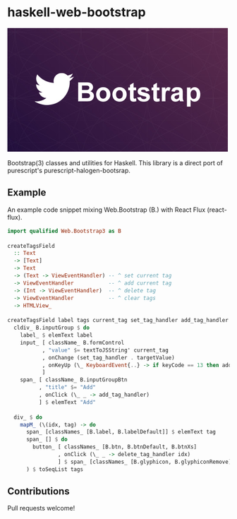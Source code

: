 # haskell-web-bootstrap

![Bootstrap logo](/assets/logo.jpg?raw=true "Bootstrap logo")

Bootstrap(3) classes and utilities for Haskell. This library is a direct port of purescript's purescript-halogen-bootsrap.

## Example

An example code snippet mixing Web.Bootstrap (B.) with React Flux (react-flux).

```haskell
import qualified Web.Bootstrap3 as B

createTagsField
  :: Text
  -> [Text]
  -> Text
  -> (Text -> ViewEventHandler) -- ^ set current tag
  -> ViewEventHandler           -- ^ add current tag
  -> (Int -> ViewEventHandler)  -- ^ delete tag
  -> ViewEventHandler           -- ^ clear tags
  -> HTMLView_

createTagsField label tags current_tag set_tag_handler add_tag_handler delete_tag_handler clear_tags_handler = do
  cldiv_ B.inputGroup $ do
    label_ $ elemText label
    input_ [ className_ B.formControl
           , "value" $= textToJSString' current_tag
           , onChange (set_tag_handler . targetValue)
           , onKeyUp (\_ KeyboardEvent{..} -> if keyCode == 13 then add_tag_handler else mempty)
           ]
    span_ [ className_ B.inputGroupBtn
          , "title" $= "Add"
          , onClick (\_ _ -> add_tag_handler)
          ] $ elemText "Add"

  div_ $ do
    mapM_ (\(idx, tag) -> do
      span_ [classNames_ [B.label, B.labelDefault]] $ elemText tag
      span_ [] $ do
        button_ [ classNames_ [B.btn, B.btnDefault, B.btnXs]
                , onClick (\_ _ -> delete_tag_handler idx)
                ] $ span_ [classNames_ [B.glyphicon, B.glyphiconRemove]] $ elemText "✖"
      ) $ toSeqList tags
```

## Contributions

Pull requests welcome!
